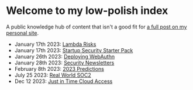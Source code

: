# Welcome to my low-polish index

A public knowledge hub of content that isn't a good fit for [a full post on my personal site](https://ramimac.me).

* January 17th 2023: [Lambda Risks](lambda-risks.md)
* January 17th 2023: [Startup Security Starter Pack](startup-security-starter-pack.md)
* January 26th 2023: [Deploying WebAuthn](deploying-webauthn.md)
* January 28th 2023: [Security Newsletters](security-newsletters.md)
* February 8th 2023: [2023 Predictions](2023-predictions.md)
* July 25 2023: [Real World SOC2](soc2.md)
* Dec 12 2023: [Just in Time Cloud Access](jit-cloud-access.md)